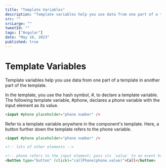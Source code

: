```yaml
---
title: "Template Variables"
description: "Template variables help you use data from one part of a template in another part of the template."
src: ""
srcLarge: ""
tweetId: ""
tags: ["Angular"]
date: "May 16, 2023"
published: true
---
```


# Template Variables

Template variables help you use data from one part of a template in another part of the template.

In the template, you use the hash symbol, #, to declare a template variable. The following template variable, #phone, declares a phone variable with the input element as its value.

```html
<input #phone placeholder="phone number" />
```

Refer to a template variable anywhere in the component's template. Here, a button further down the template refers to the phone variable.

```html
<input #phone placeholder="phone number" />

<!-- lots of other elements -->

<!-- phone refers to the input element; pass its `value` to an event handler -->
<button type="button" (click)="callPhone(phone.value)">Call</button>
```
